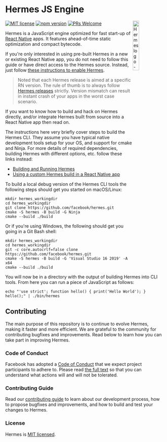 # Hermes JS Engine
[![MIT license](https://img.shields.io/badge/license-MIT-blue.svg)](https://github.com/facebook/hermes/blob/HEAD/LICENSE)
[![npm version](https://img.shields.io/npm/v/hermes-engine.svg?style=flat)](https://www.npmjs.com/package/hermes-engine)
[![PRs Welcome](https://img.shields.io/badge/PRs-welcome-brightgreen.svg)](https://github.com/facebook/hermes/blob/HEAD/CONTRIBUTING.md)
<img src="./website/static/img/logo.svg" alt="Hermes logo - large H with wings" align="right" width="20%"/>

Hermes is a JavaScript engine optimized for fast start-up of [React Native](https://reactnative.dev/) apps. It features ahead-of-time static optimization and compact bytecode.

If you're only interested in using pre-built Hermes in a new or existing React Native app, you do not need to follow this guide or have direct access to the Hermes source. Instead, just follow [these instructions to enable Hermes](https://reactnative.dev/docs/hermes).

> Noted that each Hermes release is aimed at a specific RN version. The rule of thumb is to always follow [Hermes releases](https://github.com/facebook/hermes/releases) strictly. Version mismatch can result in instant crash of your apps in the worst case scenario.

If you want to know how to build and hack on Hermes directly, and/or integrate Hermes built from source into a React Native app then read on.

The instructions here very briefly cover steps to build the Hermes CLI. They assume you have typical native development tools setup for your OS, and support for cmake and Ninja. For more details of required dependencies, building Hermes with different options, etc. follow these links instead:

* [Building and Running Hermes](doc/BuildingAndRunning.md)
* [Using a custom Hermes build in a React Native app](doc/ReactNativeIntegration.md#using-a-custom-hermes-build-in-a-react-native-app)

To build a local debug version of the Hermes CLI tools the following steps should get you started on macOS/Linux:

```shell
mkdir hermes_workingdir
cd hermes_workingdir
git clone https://github.com/facebook/hermes.git
cmake -S hermes -B build -G Ninja
cmake --build ./build
```

Or if you're using Windows, the following should get you going in a Git Bash shell:

```shell
mkdir hermes_workingdir
cd hermes_workingdir
git -c core.autocrlf=false clone https://github.com/facebook/hermes.git
cmake -S hermes -B build -G 'Visual Studio 16 2019' -A x64
cmake --build ./build
```

You will now be in a directory with the output of building Hermes into CLI tools. From here you can run a piece of JavaScript as follows:

```shell
echo "'use strict'; function hello() { print('Hello World'); } hello();" | ./bin/hermes
```

## Contributing

The main purpose of this repository is to continue to evolve Hermes, making it faster and more efficient. We are grateful to the community for contributing bugfixes and improvements. Read below to learn how you can take part in improving Hermes.

### Code of Conduct

Facebook has adopted a [Code of Conduct](./CODE_OF_CONDUCT.md) that we expect project participants to adhere to. Please read [the full text](https://code.fb.com/codeofconduct) so that you can understand what actions will and will not be tolerated.

### Contributing Guide

Read our [contributing guide](CONTRIBUTING.md) to learn about our development process, how to propose bugfixes and improvements, and how to build and test your changes to Hermes.

### License

Hermes is [MIT licensed](./LICENSE).
